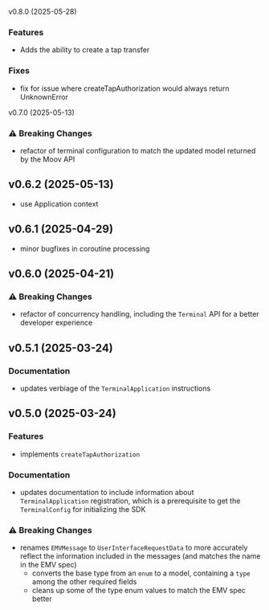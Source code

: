 v0.8.0 (2025-05-28)

### Features

- Adds the ability to create a tap transfer

### Fixes

- fix for issue where createTapAuthorization would always return UnknownError

v0.7.0 (2025-05-13)

### :warning: Breaking Changes

-	refactor of terminal configuration to match the updated model returned by the Moov API

v0.6.2 (2025-05-13)
-------------------

- use Application context

v0.6.1 (2025-04-29)
-------------------

-	minor bugfixes in coroutine processing

v0.6.0 (2025-04-21)
-------------------

### :warning: Breaking Changes

-	refactor of concurrency handling, including the `Terminal` API for a better developer experience

v0.5.1 (2025-03-24)
-------------------

### Documentation

-	updates verbiage of the `TerminalApplication` instructions

v0.5.0 (2025-03-24)
-------------------

### Features

-	implements `createTapAuthorization`

### Documentation

-	updates documentation to include information about `TerminalApplication` registration, which is a prerequisite to get the `TerminalConfig` for initializing the SDK

### :warning: Breaking Changes

-	renames `EMVMessage` to `UserInterfaceRequestData` to more accurately reflect the information included in the messages (and matches the name in the EMV spec)
	-	converts the base type from an `enum` to a model, containing a `type` among the other required fields
	-	cleans up some of the type enum values to match the EMV spec better
